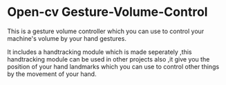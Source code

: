 #  Open-cv Gesture-Volume-Control
This is a  gesture volume controller which you can use to control your machine's volume by your hand gestures.

It includes a handtracking module which is made seperately ,this handtracking module can be used in other projects also ,it give you the position of your hand landmarks which you can use to
control other things by the movement of your hand.


